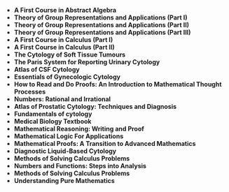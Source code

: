 <ul>
  
 <li><b><a target="_blank" href="https://github.com/manjunath5496/Awesome-Math-Books/blob/master/mlo(1).pdf" style="text-decoration:none;">A First Course in Abstract Algebra</a></b></li>
  
<li><b><a target="_blank" href="https://github.com/manjunath5496/Awesome-Math-Books/blob/master/mlo(2).pdf" style="text-decoration:none;">Theory of Group Representations and Applications (Part I)</a></b></li>

<li><b><a target="_blank" href="https://github.com/manjunath5496/Awesome-Math-Books/blob/master/mlo(3).pdf" style="text-decoration:none;">Theory of Group Representations and Applications (Part II)</a></b></li>                         
  <li><b><a target="_blank" href="https://github.com/manjunath5496/Awesome-Math-Books/blob/master/mlo(4).pdf" style="text-decoration:none;">Theory of Group Representations and Applications (Part III)</a></b></li>  
     <li><b><a target="_blank" href="https://github.com/manjunath5496/Awesome-Math-Books/blob/master/mlo(5).pdf" style="text-decoration:none;">A First Course in Calculus (Part I)</a></b></li>  
   <li><b><a target="_blank" href="https://github.com/manjunath5496/Awesome-Math-Books/blob/master/mlo(6).pdf" style="text-decoration:none;">A First Course in Calculus (Part II) </a></b></li>  
                                             

 <li><b><a target="_blank" href="https://github.com/manjunath5496/Awesome-Math-Books/blob/master/mlo(7).pdf" style="text-decoration:none;">The Cytology of Soft Tissue Tumours</a></b></li>
 
 
<li><b><a target="_blank" href="https://github.com/manjunath5496/Awesome-Math-Books/blob/master/mlo(8).pdf" style="text-decoration:none;">The Paris System for Reporting Urinary Cytology</a></b></li>
  
<li><b><a target="_blank" href="https://github.com/manjunath5496/Awesome-Math-Books/blob/master/mlo(9).pdf" style="text-decoration:none;">Atlas of CSF Cytology</a></b></li>

<li><b><a target="_blank" href="https://github.com/manjunath5496/Awesome-Math-Books/blob/master/mlo(10).pdf" style="text-decoration:none;">Essentials of Gynecologic Cytology</a></b></li>                         
  <li><b><a target="_blank" href="https://github.com/manjunath5496/Awesome-Math-Books/blob/master/mlo(11).pdf" style="text-decoration:none;">How to Read and Do Proofs: An Introduction to Mathematical Thought Processes</a></b></li>  
     <li><b><a target="_blank" href="https://github.com/manjunath5496/Awesome-Math-Books/blob/master/mlo(12).pdf" style="text-decoration:none;">Numbers: Rational and Irrational</a></b></li>  
   <li><b><a target="_blank" href="https://github.com/manjunath5496/Awesome-Math-Books/blob/master/mlo(13).pdf" style="text-decoration:none;">Atlas of Prostatic Cytology: Techniques and Diagnosis</a></b></li>  
                                             

 <li><b><a target="_blank" href="https://github.com/manjunath5496/Awesome-Math-Books/blob/master/mlo(14).pdf" style="text-decoration:none;"> Fundamentals of cytology</a></b></li>
 
  <li><b><a target="_blank" href="https://github.com/manjunath5496/Awesome-Math-Books/blob/master/mlo(15).pdf" style="text-decoration:none;">Medical Biology Textbook</a></b></li>                         
  <li><b><a target="_blank" href="https://github.com/manjunath5496/Awesome-Math-Books/blob/master/mlo(16).pdf" style="text-decoration:none;">Mathematical Reasoning: Writing and Proof</a></b></li>  
     <li><b><a target="_blank" href="https://github.com/manjunath5496/Awesome-Math-Books/blob/master/mlo(17).pdf" style="text-decoration:none;">Mathematical Logic For Applications</a></b></li>  
   <li><b><a target="_blank" href="https://github.com/manjunath5496/Awesome-Math-Books/blob/master/mlo(18).pdf" style="text-decoration:none;">Mathematical Proofs: A Transition to Advanced Mathematics</a></b></li>  
                                             

 <li><b><a target="_blank" href="https://github.com/manjunath5496/Awesome-Math-Books/blob/master/mlo(19).pdf" style="text-decoration:none;">Diagnostic Liquid-Based Cytology</a></b></li>
 
  
   <li><b><a target="_blank" href="https://github.com/manjunath5496/Awesome-Math-Books/blob/master/mlo(20).pdf" style="text-decoration:none;">Methods of Solving Calculus Problems</a></b></li>  
   <li><b><a target="_blank" href="https://github.com/manjunath5496/Awesome-Math-Books/blob/master/mlo(21).pdf" style="text-decoration:none;">Numbers and Functions: Steps into Analysis </a></b></li>  
                                             
   <li><b><a target="_blank" href="https://github.com/manjunath5496/Awesome-Math-Books/blob/master/mlo(22).pdf" style="text-decoration:none;">Methods of Solving Calculus Problems</a></b></li>  
   <li><b><a target="_blank" href="https://github.com/manjunath5496/Awesome-Math-Books/blob/master/mlo(23).pdf" style="text-decoration:none;">Understanding Pure Mathematics</a></b></li>  

 </ul>
 
